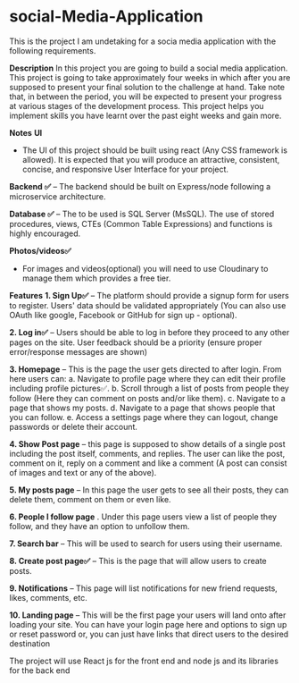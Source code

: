 # social-Media-Application
This is the project I am undetaking for a socia media application with the following requirements.

**Description**
In this project you are going to build a social media application. This 
project is going to take approximately four weeks in which after you are 
supposed to present your final solution to the challenge at hand. Take note 
that, in between the period, you will be expected to present your progress at 
various stages of the development process. This project helps you implement 
skills you have learnt over the past eight weeks and gain more.

**Notes**
**UI**
- The UI of this project should be built using react (Any CSS framework is 
allowed). It is expected that you will produce an attractive, 
consistent, concise, and responsive User Interface for your project.

**Backend ✅**
  – The backend should be built on Express/node following a 
microservice architecture.

**Database ✅**
– The to be used is SQL Server (MsSQL). The use of stored 
procedures, views, CTEs (Common Table Expressions) and functions is 
highly encouraged.

**Photos/videos✅**
- For images and videos(optional) you will need to use 
Cloudinary to manage them which provides a free tier.

**Features**
**1. Sign Up✅**
– The platform should provide a signup form for users to 
register. Users' data should be validated appropriately (You can also 
use OAuth like google, Facebook or GitHub for sign up - optional).

**2. Log in✅**
– Users should be able to log in before they proceed to any 
other pages on the site. User feedback should be a priority (ensure 
proper error/response messages are shown)

**3. Homepage**
– This is the page the user gets directed to after login. From 
here users can: 
a. Navigate to profile page where they can edit their profile 
including profile pictures✅.
b. Scroll through a list of posts from people they follow (Here they
can comment on posts and/or like them).
c. Navigate to a page that shows my posts.
d. Navigate to a page that shows people that you can follow.
e. Access a settings page where they can logout, change passwords or 
delete their account.

**4. Show Post page**
– this page is supposed to show details of a single post 
including the post itself, comments, and replies. The user can like the 
post, comment on it, reply on a comment and like a comment (A post can 
consist of images and text or any of the above).

**5. My posts page**
– In this page the user gets to see all their posts, they 
can delete them, comment on them or even like.

**6. People I follow page**
. Under this page users view a list of people they 
follow, and they have an option to unfollow them.

**7. Search bar**
– This will be used to search for users using their 
username.

**8. Create post page✅**
– This is the page that will allow users to create 
posts.

**9. Notifications**
– This page will list notifications for new friend 
requests, likes, comments, etc.

**10. Landing page**
– This will be the first page your users will land 
onto after loading your site. You can have your login page here and 
options to sign up or reset password or, you can just have links that 
direct users to the desired destination

The project will use React js for the front end and node js and its libraries for the back end
